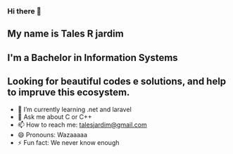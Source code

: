 ### Hi there 👋
## My name is Tales R jardim
## I'm a Bachelor in Information Systems
## Looking for beautiful codes e solutions, and help to impruve this ecosystem.

- 🌱 I’m currently learning .net and laravel
- 💬 Ask me about C or C++
- 📫 How to reach me: talesjardim@gmail.com
- 😄 Pronouns: Wazaaaaa
- ⚡ Fun fact: We never know enough
